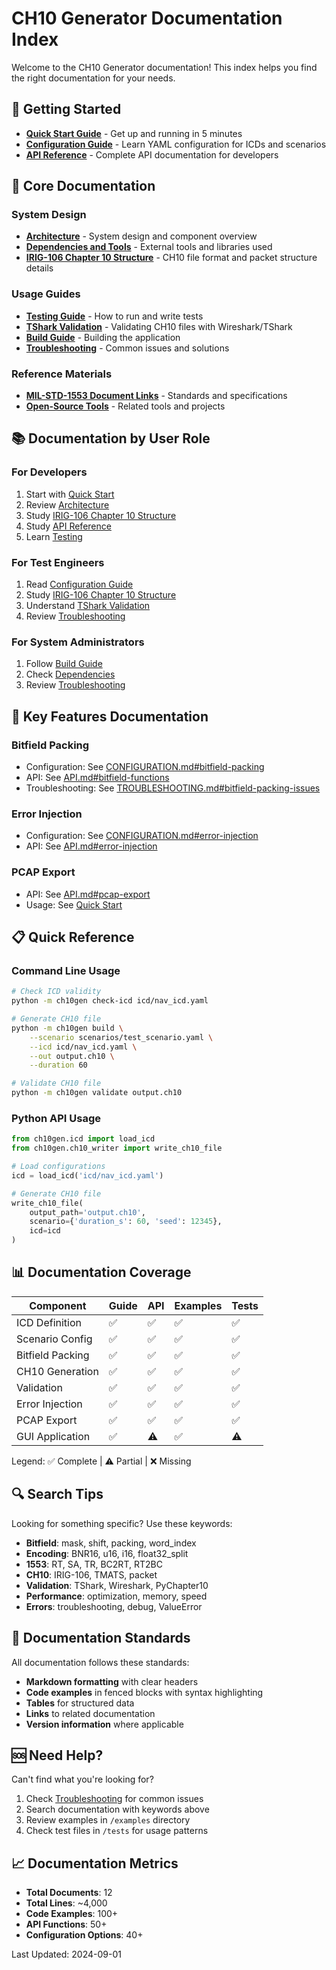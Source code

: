 # CH10 Generator Documentation Index

Welcome to the CH10 Generator documentation! This index helps you find the right documentation for your needs.

## 🚀 Getting Started

- **[Quick Start Guide](QUICK_START.md)** - Get up and running in 5 minutes
- **[Configuration Guide](CONFIGURATION.md)** - Learn YAML configuration for ICDs and scenarios
- **[API Reference](API.md)** - Complete API documentation for developers

## 📖 Core Documentation

### System Design
- **[Architecture](ARCHITECTURE.md)** - System design and component overview
- **[Dependencies and Tools](DEPENDENCIES_AND_TOOLS.md)** - External tools and libraries used
- **[IRIG-106 Chapter 10 Structure](IRIG_106_CHAPTER_10_STRUCTURE.md)** - CH10 file format and packet structure details

### Usage Guides
- **[Testing Guide](TESTING.md)** - How to run and write tests
- **[TShark Validation](TSHARK_VALIDATION.md)** - Validating CH10 files with Wireshark/TShark
- **[Build Guide](BUILD.md)** - Building the application
- **[Troubleshooting](TROUBLESHOOTING.md)** - Common issues and solutions

### Reference Materials
- **[MIL-STD-1553 Document Links](MIL-STD-1553%20Software-Related%20Document%20Links.md)** - Standards and specifications
- **[Open-Source Tools](Open-Source%20Tools%20for%20MIL-STD-1553%20and%20IRIG%20106%20Chapter%2010%20Data.md)** - Related tools and projects

## 📚 Documentation by User Role

### For Developers
1. Start with [Quick Start](QUICK_START.md)
2. Review [Architecture](ARCHITECTURE.md)
3. Study [IRIG-106 Chapter 10 Structure](IRIG_106_CHAPTER_10_STRUCTURE.md)
4. Study [API Reference](API.md)
5. Learn [Testing](TESTING.md)

### For Test Engineers
1. Read [Configuration Guide](CONFIGURATION.md)
2. Study [IRIG-106 Chapter 10 Structure](IRIG_106_CHAPTER_10_STRUCTURE.md)
3. Understand [TShark Validation](TSHARK_VALIDATION.md)
4. Review [Troubleshooting](TROUBLESHOOTING.md)

### For System Administrators
1. Follow [Build Guide](BUILD.md)
2. Check [Dependencies](DEPENDENCIES_AND_TOOLS.md)
3. Review [Troubleshooting](TROUBLESHOOTING.md)

## 🔑 Key Features Documentation

### Bitfield Packing
- Configuration: See [CONFIGURATION.md#bitfield-packing](CONFIGURATION.md)
- API: See [API.md#bitfield-functions](API.md)
- Troubleshooting: See [TROUBLESHOOTING.md#bitfield-packing-issues](TROUBLESHOOTING.md)

### Error Injection
- Configuration: See [CONFIGURATION.md#error-injection](CONFIGURATION.md)
- API: See [API.md#error-injection](API.md)

### PCAP Export
- API: See [API.md#pcap-export](API.md)
- Usage: See [Quick Start](QUICK_START.md)

## 📋 Quick Reference

### Command Line Usage
```bash
# Check ICD validity
python -m ch10gen check-icd icd/nav_icd.yaml

# Generate CH10 file
python -m ch10gen build \
    --scenario scenarios/test_scenario.yaml \
    --icd icd/nav_icd.yaml \
    --out output.ch10 \
    --duration 60

# Validate CH10 file
python -m ch10gen validate output.ch10
```

### Python API Usage
```python
from ch10gen.icd import load_icd
from ch10gen.ch10_writer import write_ch10_file

# Load configurations
icd = load_icd('icd/nav_icd.yaml')

# Generate CH10 file
write_ch10_file(
    output_path='output.ch10',
    scenario={'duration_s': 60, 'seed': 12345},
    icd=icd
)
```

## 📊 Documentation Coverage

| Component | Guide | API | Examples | Tests |
|-----------|-------|-----|----------|-------|
| ICD Definition | ✅ | ✅ | ✅ | ✅ |
| Scenario Config | ✅ | ✅ | ✅ | ✅ |
| Bitfield Packing | ✅ | ✅ | ✅ | ✅ |
| CH10 Generation | ✅ | ✅ | ✅ | ✅ |
| Validation | ✅ | ✅ | ✅ | ✅ |
| Error Injection | ✅ | ✅ | ✅ | ✅ |
| PCAP Export | ✅ | ✅ | ✅ | ✅ |
| GUI Application | ✅ | ⚠️ | ✅ | ⚠️ |

Legend: ✅ Complete | ⚠️ Partial | ❌ Missing

## 🔍 Search Tips

Looking for something specific? Use these keywords:

- **Bitfield**: mask, shift, packing, word_index
- **Encoding**: BNR16, u16, i16, float32_split
- **1553**: RT, SA, TR, BC2RT, RT2BC
- **CH10**: IRIG-106, TMATS, packet
- **Validation**: TShark, Wireshark, PyChapter10
- **Performance**: optimization, memory, speed
- **Errors**: troubleshooting, debug, ValueError

## 📝 Documentation Standards

All documentation follows these standards:
- **Markdown formatting** with clear headers
- **Code examples** in fenced blocks with syntax highlighting
- **Tables** for structured data
- **Links** to related documentation
- **Version information** where applicable

## 🆘 Need Help?

Can't find what you're looking for?

1. Check [Troubleshooting](TROUBLESHOOTING.md) for common issues
2. Search documentation with keywords above
3. Review examples in `/examples` directory
4. Check test files in `/tests` for usage patterns

## 📈 Documentation Metrics

- **Total Documents**: 12
- **Total Lines**: ~4,000
- **Code Examples**: 100+
- **API Functions**: 50+
- **Configuration Options**: 40+

Last Updated: 2024-09-01
